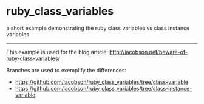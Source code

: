 # ruby_class_variables
a short example demonstrating the ruby class variables vs class instance variables
____________________________
This example is used for the blog article: http://iacobson.net/beware-of-ruby-class-variables/

Branches are used to exemplify the differences:
- https://github.com/iacobson/ruby_class_variables/tree/class-variable
- https://github.com/iacobson/ruby_class_variables/tree/class-instance-variable
